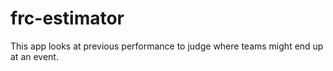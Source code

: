 # frc-estimator
This app looks at previous performance to judge where teams might end up at an event.
